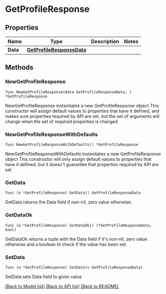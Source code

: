 # GetProfileResponse

## Properties

Name | Type | Description | Notes
------------ | ------------- | ------------- | -------------
**Data** | [**GetProfileResponseData**](GetProfileResponseData.md) |  | 

## Methods

### NewGetProfileResponse

`func NewGetProfileResponse(data GetProfileResponseData, ) *GetProfileResponse`

NewGetProfileResponse instantiates a new GetProfileResponse object
This constructor will assign default values to properties that have it defined,
and makes sure properties required by API are set, but the set of arguments
will change when the set of required properties is changed

### NewGetProfileResponseWithDefaults

`func NewGetProfileResponseWithDefaults() *GetProfileResponse`

NewGetProfileResponseWithDefaults instantiates a new GetProfileResponse object
This constructor will only assign default values to properties that have it defined,
but it doesn't guarantee that properties required by API are set

### GetData

`func (o *GetProfileResponse) GetData() GetProfileResponseData`

GetData returns the Data field if non-nil, zero value otherwise.

### GetDataOk

`func (o *GetProfileResponse) GetDataOk() (*GetProfileResponseData, bool)`

GetDataOk returns a tuple with the Data field if it's non-nil, zero value otherwise
and a boolean to check if the value has been set.

### SetData

`func (o *GetProfileResponse) SetData(v GetProfileResponseData)`

SetData sets Data field to given value.



[[Back to Model list]](../README.md#documentation-for-models) [[Back to API list]](../README.md#documentation-for-api-endpoints) [[Back to README]](../README.md)


